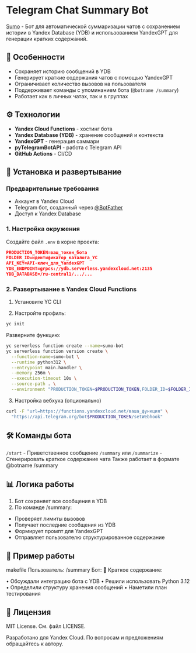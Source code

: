 # Telegram Chat Summary Bot

[Sumo](https://t.me/sumo25_bot) - Бот для автоматической суммаризации чатов с сохранением истории в Yandex Database (YDB) и использованием YandexGPT для генерации кратких содержаний.

## 🌟 Особенности

- Сохраняет историю сообщений в YDB
- Генерирует краткие содержания чатов с помощью YandexGPT
- Ограничивает количество вызовов на пользователя
- Поддерживает команды с упоминанием бота (`@botname /summary`)
- Работает как в личных чатах, так и в группах

## ⚙️ Технологии

- **Yandex Cloud Functions** - хостинг бота
- **Yandex Database (YDB)** - хранение сообщений и контекста
- **YandexGPT** - генерация саммари
- **pyTelegramBotAPI** - работа с Telegram API
- **GitHub Actions** - CI/CD

## 🚀 Установка и развертывание

### Предварительные требования
- Аккаунт в Yandex Cloud
- Telegram бот, созданный через [@BotFather](https://t.me/BotFather)
- Доступ к Yandex Database

### 1. Настройка окружения

Создайте файл `.env` в корне проекта:

```json
PRODUCTION_TOKEN=ваш_токен_бота
FOLDER_ID=идентификатор_каталога_YC
API_KEY=API-ключ_для_YandexGPT
YDB_ENDPOINT=grpcs://ydb.serverless.yandexcloud.net:2135
YDB_DATABASE=/ru-central1/.../... 
```

### 2. Развертывание в Yandex Cloud Functions

1. Установите YC CLI

2. Настройте профиль:
```bash
yc init
```
Разверните функцию:

```bash
yc serverless function create --name=sumo-bot
yc serverless function version create \
  --function-name=sumo-bot \
  --runtime python312 \
  --entrypoint main.handler \
  --memory 256m \
  --execution-timeout 10s \
  --source-path . \
  --environment "PRODUCTION_TOKEN=$PRODUCTION_TOKEN,FOLDER_ID=$FOLDER_ID,API_KEY=$API_KEY,YDB_ENDPOINT=$YDB_ENDPOINT,YDB_DATABASE=$YDB_DATABASE"
```

3. Настройка вебхука (опционально)
```bash
curl -F "url=https://functions.yandexcloud.net/ваша_функция" \
  "https://api.telegram.org/bot$PRODUCTION_TOKEN/setWebhook"
```

## 🛠 Команды бота

`/start` - Приветственное сообщение
`/summary` или `/summarize` - Сгенерировать краткое содержание чата
Также работает в формате @botname /summary

## 📊 Логика работы

1. Бот сохраняет все сообщения в YDB
2. По команде /summary:
- Проверяет лимиты вызовов
- Получает последние сообщения из YDB
- Формирует промпт для YandexGPT
- Отправляет пользователю структурированное содержание

## 🤖 Пример работы
makefile
Пользователь: /summary
Бот: 📝 Краткое содержание:

• Обсуждали интеграцию бота с YDB
• Решили использовать Python 3.12
• Определили структуру хранения сообщений
• Наметили план тестирования

## 📄 Лицензия
MIT License. См. файл LICENSE.

Разработано для Yandex Cloud. По вопросам и предложениям обращайтесь к автору.
